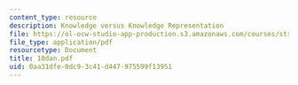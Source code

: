 ```yaml
---
content_type: resource
description: Knowledge versus Knowledge Representation
file: https://ol-ocw-studio-app-production.s3.amazonaws.com/courses/sts-035-the-history-of-computing-spring-2004/0aa31dfe0dc93c41d447975599f13951_10dan.pdf
file_type: application/pdf
resourcetype: Document
title: 10dan.pdf
uid: 0aa31dfe-0dc9-3c41-d447-975599f13951
---
```

